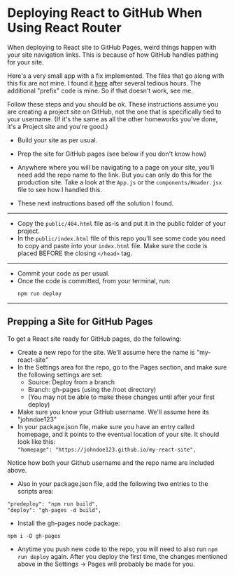 # Deploying React to GitHub When Using React Router

When deploying to React site to GitHub Pages, weird things happen with your site navigation links. This is because of how GitHub handles pathing for your site.

Here's a very small app with a fix implemented. The files that go along with this fix are not mine. I found it [here](https://github.com/rafgraph/spa-github-pages) after several tedious hours. The additional "prefix" code is mine. So if that doesn't work, see me.

Follow these steps and you should be ok. These instructions assume you are creating a project site on GitHub, not the one that is specifically tied to your username. (If it's the same as all the other homeworks you've done, it's a Project site and you're good.)

- Build your site as per usual.
- Prep the site for GitHub pages (see below if you don't know how)
- Anywhere where you will be navigating to a page on your site, you'll need add the repo name to the link. But you can only do this for the production site. Take a look at the `App.js` or the `components/Header.jsx` file to see how I handled this.

- These next instructions based off the solution I found.

<hr/>  

- Copy the `public/404.html` file as-is and put it in the public folder of your project.  
- In the `public/index.html` file of this repo you'll see some code you need to copy and paste into your `index.html` file. Make sure the code is placed BEFORE the closing `</head>` tag.
  
<hr/>  

- Commit your code as per usual.
- Once the code is committed, from your terminal, run:
  ```
  npm run deploy
  ```

<hr/>
  
## Prepping a Site for GitHub Pages

To get a React site ready for GitHub pages, do the following:

- Create a new repo for the site. We'll assume here the name is "my-react-site"
- In the Settings area for the repo, go to the Pages section, and make sure the following settings are set:  
  - Source: Deploy from a branch 
  - Branch: gh-pages (using the /root directory)  
  - (You may not be able to make these changes until after your first deploy)
- Make sure you know your GitHub username. We'll assume here its "johndoe123"
- In your package.json file, make sure you have an entry called homepage, and it points to the eventual location of your site. It should look like this:  
`"homepage": "https://johndoe123.github.io/my-react-site",`

Notice how both your Github username and the repo name are included above.

- Also in your package.json file, add the following two entries to the scripts area:
```
"predeploy": "npm run build",
"deploy": "gh-pages -d build",
``` 

- Install the gh-pages node package:
```
npm i -D gh-pages
```
- Anytime you push new code to the repo, you will need to also run `npm run deploy` again. After you deploy the first time, the changes mentioned above in the Settings -> Pages will probably be made for you.
